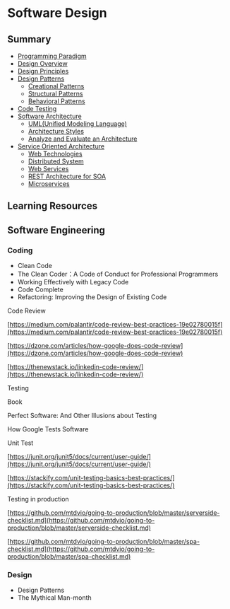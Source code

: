 # Software Design

## Summary

* [Programming Paradigm](programming-paradigm.md)
* [Design Overview](design-overview.md)
* [Design Principles](design-patterns/design-principles.md)
* [Design Patterns](design-patterns.md)
  * [Creational Patterns](design-patterns/creational-patterns.md)
  * [Structural Patterns](design-patterns/structural-patterns.md)
  * [Behavioral Patterns](design-patterns/behavioral-patterns.md)
* [Code Testing](code-testing.md)
* [Software Architecture](software-architecture.md)
  * [UML\(Unified Modeling Language\)](software-architecture/umlunified-modeling-language.md)
  * [Architecture Styles](software-architecture/architecture-styles.md)
  * [Analyze and Evaluate an Architecture](software-architecture/analyze-and-evaluate-an-architecture.md)
* [Service Oriented Architecture](service-oriented-architecture.md)
  * [Web Technologies](service-oriented-architecture/web-technologies.md)
  * [Distributed System](service-oriented-architecture/distributed-system.md)
  * [Web Services](service-oriented-architecture/web-services.md)
  * [REST Architecture for SOA](service-oriented-architecture/rest-architecture-for-soa.md)
  * [Microservices](service-oriented-architecture/microservices.md)

## Learning Resources

## Software Engineering

### Coding

* Clean Code
* The Clean Coder：A Code of Conduct for Professional Programmers
* Working Effectively with Legacy Code
* Code Complete
* Refactoring: Improving the Design of Existing Code

Code Review

[https://medium.com/palantir/code-review-best-practices-19e02780015f](https://medium.com/palantir/code-review-best-practices-19e02780015f)

[https://dzone.com/articles/how-google-does-code-review](https://dzone.com/articles/how-google-does-code-review)

[https://thenewstack.io/linkedin-code-review/](https://thenewstack.io/linkedin-code-review/)

Testing

Book

Perfect Software: And Other Illusions about Testing

How Google Tests Software

Unit Test

[https://junit.org/junit5/docs/current/user-guide/](https://junit.org/junit5/docs/current/user-guide/)

[https://stackify.com/unit-testing-basics-best-practices/](https://stackify.com/unit-testing-basics-best-practices/)

Testing in production

[https://github.com/mtdvio/going-to-production/blob/master/serverside-checklist.md](https://github.com/mtdvio/going-to-production/blob/master/serverside-checklist.md)

[https://github.com/mtdvio/going-to-production/blob/master/spa-checklist.md](https://github.com/mtdvio/going-to-production/blob/master/spa-checklist.md)

### Design

- Design Patterns
- The Mythical Man-month
